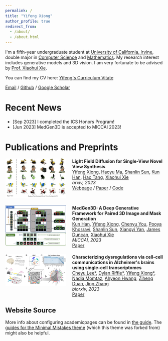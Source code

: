 ```yaml
---
permalink: /
title: "Yifeng Xiong"
author_profile: true
redirect_from: 
  - /about/
  - /about.html
---
```


I'm a fifth-year undergraduate student at [University of California, Irvine](https://uci.edu/), double major in [Computer Science](https://cs.ics.uci.edu/) and [Mathematics](https://www.math.uci.edu/). My research interest includes generative models and 3D vision. I am very fortunate to be advised by [Prof. Xiaohui Xie](https://ics.uci.edu/~xhx/).

You can find my CV here: [Yifeng's Curriculum Vitate](../assets/CV.pdf)

[Email](yifengx4@uci.edu) / [Github](https://github.com/Yuukino22) / [Google Scholar](https://scholar.google.com/citations?user=GP8K3jAAAAAJ&hl=en)

Recent News
======
- \[Sep 2023\] I completed the ICS Honors Program!
- \[Jun 2023\] MedGen3D is accepted to MICCAI 2023!

Publications and Preprints
======
<div style="display: flex; margin-bottom: 20px;">
  <div style="flex: 40%; padding-right: 20px;">
    <img src="../assets/lfd.png" alt="Paper 1" style="width: 100%;">
  </div>
  <div style="flex: 60%;">
    <strong>Light Field Diffusion for Single-View Novel View Synthesis</strong><br>
    <a href="https://yuukino22.github.io/">Yifeng Xiong</a>, <a href="https://ics.uci.edu/~haoyum3">Haoyu Ma</a>, <a href="https://scholar.google.com/citations?user=c6wKvwgAAAAJ&hl=en">Shanlin Sun</a>, <a href="https://scholar.google.com/citations?user=GdIW8DUAAAAJ&hl=en">Kun Han</a>, <a href="https://scholar.google.com/citations?user=2X3D1-4AAAAJ&hl=en">Hao Tang</a>, <a href="https://ics.uci.edu/~xhx/">Xiaohui Xie</a><br>
    <em>arxiv, 2023</em><br>
    <a href="https://lightfielddiffusion.github.io/">Webpage</a> / <a href="https://arxiv.org/abs/2309.11525">Paper</a> / <a href="https://lightfielddiffusion.github.io/">Code</a>
  </div>
</div>

<div style="display: flex; margin-bottom: 20px;">
  <div style="flex: 40%; padding-right: 20px;">
    <img src="../assets/medgen3d.png" alt="Paper 2" style="width: 100%;">
  </div>
  <div style="flex: 60%;">
    <strong>MedGen3D: A Deep Generative Framework for Paired 3D Image and Mask Generation</strong><br>
    <a href="https://scholar.google.com/citations?user=GdIW8DUAAAAJ&hl=en">Kun Han</a>, <a href="https://yuukino22.github.io/">Yifeng Xiong</a>, <a href="https://chenyuyou.me/">Chenyu You</a>, 
    <a href="https://khosravipooya.com/">Pooya Khosravi</a>, <a href="https://scholar.google.com/citations?user=c6wKvwgAAAAJ&hl=en">Shanlin Sun</a>, <a href="https://scholar.google.com/citations?user=-feNPnkAAAAJ&hl=en">Xiangyi Yan</a>, <a href="https://medicine.yale.edu/profile/james-duncan/">James Duncan</a>, <a href="https://ics.uci.edu/~xhx/">Xiaohui Xie</a><br>
    <em>MICCAI, 2023</em><br>
    <a href="https://arxiv.org/abs/2304.04106">Paper</a>
  </div>
</div>

<div style="display: flex; margin-bottom: 20px;">
  <div style="flex: 40%; padding-right: 20px;">
    <img src="../assets/alz.png" alt="Paper 1" style="width: 100%;">
  </div>
  <div style="flex: 60%;">
    <strong>Characterizing dysregulations via cell-cell communications in Alzheimer's brains using single-cell transcriptomes</strong><br>
    <a href="https://www.chewyjoey.net//">Cheyu Lee*</a>, <a href="https://scholar.google.com/citations?user=J19aMB4AAAAJ&hl=en">Dylan Riffle*</a>, <a href="https://yuukino22.github.io/">Yifeng Xiong*</a>, <a href="https://www.linkedin.com/in/nadia-momtaz/">Nadia Momtaz</a>, <a href="https://scholar.google.com/citations?user=Jijz0aUAAAAJ&hl=en">Ahyeon Hwang</a>, <a href="https://zihengduan.cn/">Ziheng Duan</a>, <a href="https://ics.uci.edu/~jingz31/">Jing Zhang</a><br>
    <em>biorxiv, 2023</em><br>
    <a href="https://www.biorxiv.org/content/10.1101/2023.07.16.548274v1">Paper</a>
  </div>
</div>

Website Source
------
More info about configuring academicpages can be found in [the guide](https://academicpages.github.io/markdown/). The [guides for the Minimal Mistakes theme](https://mmistakes.github.io/minimal-mistakes/docs/configuration/) (which this theme was forked from) might also be helpful.
